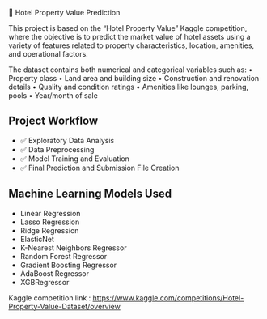 🏨 Hotel Property Value Prediction

This project is based on the “Hotel Property Value” Kaggle competition, where the objective is to predict the market value of hotel assets using a variety of features related to property characteristics, location, amenities, and operational factors.

The dataset contains both numerical and categorical variables such as:
• Property class
• Land area and building size
• Construction and renovation details
• Quality and condition ratings
• Amenities like lounges, parking, pools
• Year/month of sale

## Project Workflow

- ✅ Exploratory Data Analysis
- ✅ Data Preprocessing
- ✅ Model Training and Evaluation
- ✅ Final Prediction and Submission File Creation

## Machine Learning Models Used

- Linear Regression
- Lasso Regression
- Ridge Regression
- ElasticNet
- K-Nearest Neighbors Regressor
- Random Forest Regressor
- Gradient Boosting Regressor
- AdaBoost Regressor
- XGBRegressor


Kaggle competition link : https://www.kaggle.com/competitions/Hotel-Property-Value-Dataset/overview

